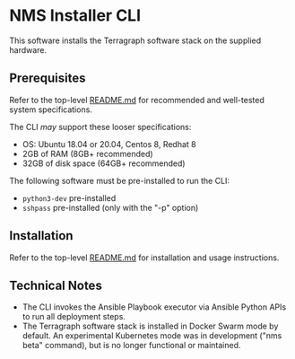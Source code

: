 # NMS Installer CLI
This software installs the Terragraph software stack on the supplied hardware.

## Prerequisites
Refer to the top-level [README.md](../README.md) for recommended and well-tested
system specifications.

The CLI *may* support these looser specifications:
* OS: Ubuntu 18.04 or 20.04, Centos 8, Redhat 8
* 2GB of RAM (8GB+ recommended)
* 32GB of disk space (64GB+ recommended)

The following software must be pre-installed to run the CLI:
* `python3-dev` pre-installed
* `sshpass` pre-installed (only with the "-p" option)

## Installation
Refer to the top-level [README.md](../README.md) for installation and usage
instructions.

## Technical Notes
- The CLI invokes the Ansible Playbook executor via Ansible Python APIs to run
  all deployment steps.
- The Terragraph software stack is installed in Docker Swarm mode by default. An
  experimental Kubernetes mode was in development ("nms beta" command), but is
  no longer functional or maintained.
